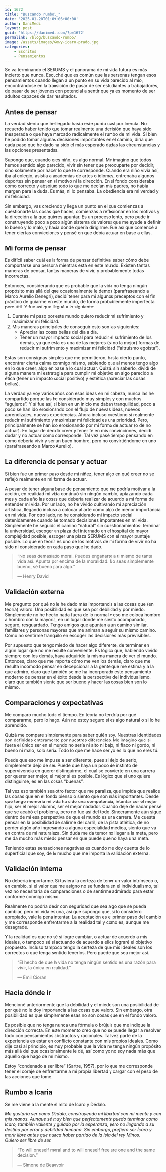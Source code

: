 ```yaml
---
id: 1672
title: "Buscando rumbo\_"
date: '2025-01-20T01:09:06+00:00'
author: DaniMedi
layout: post
guid: 'https://danimedi.com/?p=1672'
permalink: /blog/buscando-rumbo/
image: /assets/images/Gowy-icaro-prado.jpg
categories:
    - Escritos
    - Pensamientos
---
```


Se va terminando el SERUMS y el panorama de mi vida futura es más incierto que nunca. Escuché que es común que las personas tengan esos pensamientos cuando llegan a un punto en su vida parecido al mío, encontrándose en la transición de pasar de ser estudiantes a trabajadores, de pasar de ser jóvenes con potencial a sentir que ya es momento de ser adultos capaces de dar resultados.

## Antes de pensar

La verdad siento que he llegado hasta este punto casi por inercia. No recuerdo haber tenido que tomar realmente una decisión que haya sido inesperada o que haya marcado radicalmente el rumbo de mi vida. Si bien he podido tomar algunas decisiones importantes en el camino, diría que cada paso que he dado ha sido el más esperado dadas las circunstancias y las opciones presentadas.

Supongo que, cuando eres niño, es algo normal. Me imagino que todos hemos sentido algo parecido, vivir sin tener que preocuparte por decidir, sino solamente por hacer lo que te corresponde. Cuando era niño vivía así, iba al colegio, asistía a academias de artes o idiomas, entrenaba algunos deportes sin pensar en el motivo ni la dirección. En el fondo consideraba como correcto y absoluto todo lo que me decían mis padres, no había margen para la duda. Es más, ni lo pensaba. La obediencia era mi verdad y mi felicidad.

Sin embargo, vas creciendo y llega un punto en el que comienzas a cuestionarte las cosas que haces, comienzas a reflexionar en los motivos y la dirección a la que quieres apuntar. Es un proceso lento, pero pude ir construyendo poco a poco algún sistema de valores que me ayude a definir lo bueno y lo malo, y hacia dónde quería dirigirme. Fue así que comencé a tener ciertas convicciones y pensé en que debía actuar en base a ellas.

## Mi forma de pensar

Es difícil saber cuál es la forma de pensar definitiva, saber cómo debe comportarse una persona mientras está en este mundo. Existen tantas maneras de pensar, tantas maneras de vivir, y probablemente todas incorrectas.

Entonces, considerando que es probable que la vida no tenga ningún propósito más allá del que ocasionalmente le demos (parafraseando a Marco Aurelio Denegri), decidí tener para mí algunos preceptos con el fin práctico de guiarme en este mundo, de forma probablemente imperfecta pero útil. Y fue así que llegué a lo siguiente:

1. Durante mi paso por este mundo quiero reducir mi sufrimiento y maximizar mi felicidad.
2. Mis maneras principales de conseguir esto son las siguientes: 
    - Apreciar las cosas bellas del día a día.
    - Tener un mayor impacto social para reducir el sufrimiento de los demás, ya que esta es una de las mejores (si no la mejor) formas de reducir mi sufrimiento y maximizar mi felicidad (“altruismo egoísta”).

Estas son consignas simples que me permitieron, hasta cierto punto, encontrar cierta calma conmigo mismo, sabiendo que al menos tengo algo en lo que creer, algo en base a lo cual actuar. Quizá, sin saberlo, dividí de alguna manera mi estrategia para cumplir mi objetivo en algo parecido a ética (tener un impacto social positivo) y estética (apreciar las cosas bellas).

La verdad ya voy varios años con esas ideas en mi cabeza, nunca las he compartido porque las he considerado muy simples y con muchos “agujeros”. Y sí fue así, si bien en un inicio me daban tranquilidad, poco a poco se han ido erosionando con el flujo de nuevas ideas, nuevos aprendizajes, nuevas experiencias. Ahora incluso cuestiono si realmente reducir mi sufrimiento y maximizar mi felicidad es una prioridad. Pero, principalmente se han ido erosionando por mi forma de actuar (o de no actuar). En lugar de decidir creer y tener fe en mis convicciones, decidí dudar y no actuar como corresponde. Tal vez pasé tiempo pensando en cómo debería vivir y ser un buen hombre, pero no convirtiéndome en uno (parafraseando a Marco Aurelio).

## La diferencia de pensar y actuar

Si bien fue un primer paso desde mi niñez, tener algo en qué creer no se reflejó realmente en mi forma de actuar.

A pesar de tener alguna base de pensamiento que me podría motivar a la acción, en realidad mi vida continuó sin ningún cambio, aplazando cada mes y cada año las cosas que debería realizar de acuerdo a mi forma de entender mi vida. Por un lado, no he vivido cultivando mi apreciación artística, llegando incluso a colocar al arte como algo de menor importancia en mi vida. Por otro lado, no he considerado mi impacto social detenidamente cuando he tomado decisiones importantes en mi vida. Simplemente he seguido el camino “natural” sin cuestionamientos: terminar la universidad, escoger un plaza del internado en el hospital de mayor complejidad posible, escoger una plaza SERUMS con el mayor puntaje posible. Lo que en teoría es uno de los motivos de mi forma de vivir no ha sido ni considerado en cada paso que he dado.

> “No seas demasiado moral. Puedes engañarte a ti mismo de tanta vida así. Apunta por encima de la moralidad. No seas simplemente bueno, sé bueno para algo.”
> 
> — Henry David

## Validación externa

Me pregunto por qué no le he dado más importancia a las cosas que (en teoría) valoro. Una posibilidad es que sea por debilidad y por miedo. Simplemente no he hecho nada fuera de lo normal y eso me coloca hombro a hombro con la mayoría, en un lugar donde me siento acompañado, seguro, resguardado. Tengo amigos que apuntan a un camino similar, familiares y personas mayores que me animan a seguir su mismo camino. Cómo no sentirme tranquilo en escoger las decisiones más previsibles.

Por supuesto que tengo miedo de hacer algo diferente, de terminar en algún lugar que no me resulte conveniente. Es lógico que, habiendo vivido siempre con los demás, haya adquirido la misma manera de ver el mundo. Entonces, claro que me importa cómo me ven los demás, claro que me resulta incómodo pensar en decepcionar a la gente que me estima y a la que admiro, claro que también se me ha incorporado este pensamiento moderno de pensar en el éxito desde la perspectiva del individualismo, claro que también siento que ser bueno y hacer las cosas bien son lo mismo.

## Comparaciones y expectativas

Me comparo mucho todo el tiempo. En teoría no tendría por qué compararme, pero lo hago. Aún no estoy seguro si es algo natural o si lo he aprendido.

Quizá me compare simplemente para saber quién soy. Nuestras identidades son definidas enteramente por nuestras diferencias. Me imagino que si fuera el único ser en el mundo no sería ni alto ni bajo, ni flaco ni gordo, ni bueno ni malo, solo sería. Todo lo que me hace ser yo es lo que no eres tú.

Puede que eso me impulse a ser diferente, pues si dejo de serlo, simplemente dejo de ser. Puede que haya un poco de instinto de supervivencia en querer distinguirme, el cual se convierte en una carrera por querer ser mejor, el mejor si es posible. Es lógico que si uno quiere distinguirse, es en las cosas “buenas”.

Tal vez eso también sea otro factor que me paraliza, que impida que realice las cosas que en el fondo pienso o siento que son más importantes. Desde que tengo memoria mi vida ha sido una competencia, intentar ser el mejor hijo, ser el mejor alumno, ser el mejor nadador. Cuando dejé de nadar pensé que se acabó el problema, pero no fue así del todo. Sinceramente aún sigue dentro de mí esa perspectiva de que el mundo es una carrera. Me cuesta pensar en la posibilidad de salirme del carril, de la pista atlética, de no perder algún año ingresando a alguna especialidad médica, siento que va en contra de mi naturaleza. Sin duda me da temor no llegar a la meta, pero me da mucho más miedo pensar en que puede que no haya una meta.

Teniendo estas sensaciones negativas es cuando me doy cuenta de lo superficial que soy, de lo mucho que me importa la validación externa.

## Validación interna

No debería importarme. Si tuviera la certeza de tener un valor intrínseco o, en cambio, si el valor que me asigno no se fundara en el individualismo, tal vez no necesitaría de comparaciones o de sentirme admirado para estar conforme conmigo mismo.

Realmente no podría decir con seguridad que sea algo que se pueda cambiar, pero mi vida es una, así que supongo que, si lo considero apropiado, vale la pena intentar. La aceptación es el primer paso del cambio y me corresponde enfrentarme a la realidad tal y como es, aunque me desagrade.

Y la realidad es que no sé si logre cambiar, o actuar de acuerdo a mis ideales, o tampoco sé si actuando de acuerdo a ellos lograré el objetivo propuesto. Incluso tampoco tengo la certeza de que mis ideales son los correctos o que tenga sentido tenerlos. Pero puede que sea mejor así.

> “El hecho de que la vida no tenga ningún sentido es una razón para vivir, la única en realidad.”
> 
> — Emil Cioran

## Hacia dónde ir

Mencioné anteriormente que la debilidad y el miedo son una posibilidad de por qué no le doy importancia a las cosas que valoro. Sin embargo, otra posibilidad es que simplemente esas no son cosas que en el fondo valoro.

Es posible que no tenga nunca una fórmula o brújula que me indique la dirección correcta. En este momento creo que no se puede llegar a resolver todo con pensamientos abstractos y racionales. Tal vez parte de la experiencia es estar en conflicto constante con mis propios ideales. Como dije casi al principio, es muy probable que la vida no tenga ningún propósito más allá del que ocasionalmente le dé, así como yo no soy nada más que aquello que hago de mí mismo.

Estoy “condenado a ser libre” (Sartre, 1957), por lo que me corresponde tener el coraje de enfrentarme a mi propia libertad y cargar con el peso de las acciones que tome.

## Rumbo a Icaria

Se me viene a la mente el mito de Ícaro y Dédalo.

<em>
Me gustaría ser como Dédalo,  
construyendo mi libertad con mi mente y con mis manos.  
Aunque sé muy bien que perfectamente puedo terminar como Ícaro,  
también valiente y guiado por la esperanza,  
pero no llegando a su destino por error y debilidad humana.  
Sin embargo,  
prefiero ser Ícaro y morir libre  
antes que nunca haber partido  
de la isla del rey Minos.  
<br>
Quiero ser  
libre de ser.  
</em>

<br>

> “To will oneself moral and to will oneself free are one and the same decision.”
> 
> — Simone de Beauvoir
